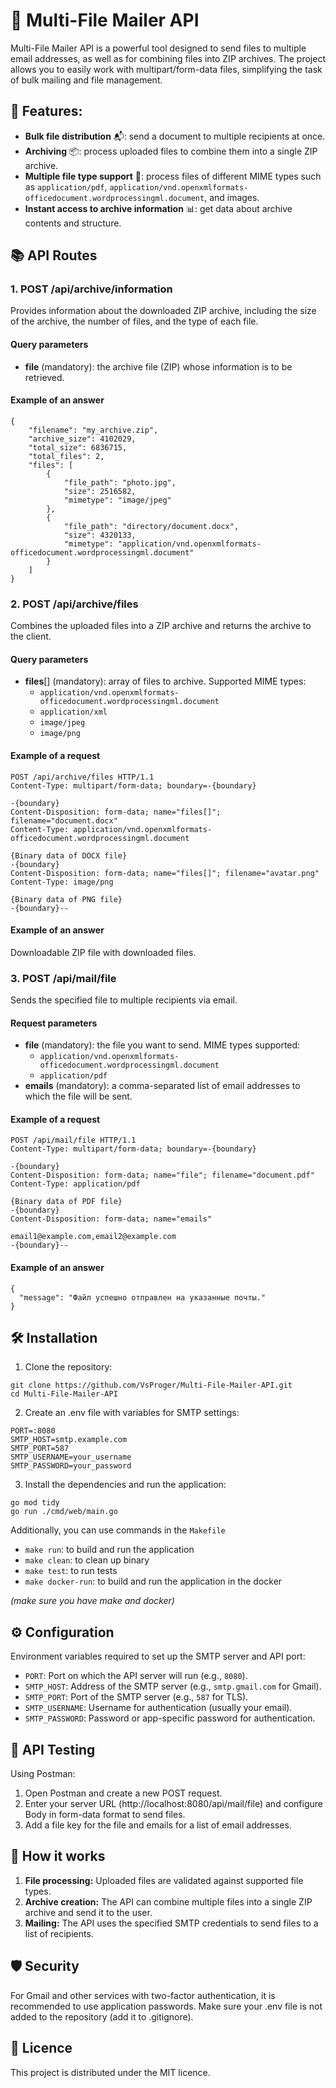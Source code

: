 # 📧 Multi-File Mailer API

Multi-File Mailer API is a powerful tool designed to send files
to multiple email addresses, as well as for combining files into ZIP archives.
The project allows you to easily work with multipart/form-data files, simplifying
the task of bulk mailing and file management.

## 🌟 Features:

* **Bulk file distribution** 📬: send a document to multiple recipients at once.
*  **Archiving** 📦: process uploaded files to combine them into a single ZIP archive.
*  **Multiple file type support** 📄: process files of different MIME types such as `application/pdf`, `application/vnd.openxmlformats-officedocument.wordprocessingml.document`, and images.
*  **Instant access to archive information** 📊: get data about archive contents and structure.

## 📚 API Routes

### 1. POST /api/archive/information
Provides information about the downloaded ZIP archive, including the size of the archive, the number of files, and the type of each file.

#### Query parameters
* **file** (mandatory): the archive file (ZIP) whose information is to be retrieved.

#### Example of an answer
```
{
    "filename": "my_archive.zip",
    "archive_size": 4102029,
    "total_size": 6836715,
    "total_files": 2,
    "files": [
        {
            "file_path": "photo.jpg",
            "size": 2516582,
            "mimetype": "image/jpeg"
        },
        {
            "file_path": "directory/document.docx",
            "size": 4320133,
            "mimetype": "application/vnd.openxmlformats-officedocument.wordprocessingml.document"
        }
    ]
}
```

### 2. POST /api/archive/files
Combines the uploaded files into a ZIP archive and returns the archive to the client.

#### Query parameters
* **files**[] (mandatory): array of files to archive. Supported MIME types:
    * `application/vnd.openxmlformats-officedocument.wordprocessingml.document`
    * `application/xml`
    * `image/jpeg`
    * `image/png`

#### Example of a request
```
POST /api/archive/files HTTP/1.1
Content-Type: multipart/form-data; boundary=-{boundary}

-{boundary}
Content-Disposition: form-data; name="files[]"; filename="document.docx"
Content-Type: application/vnd.openxmlformats-officedocument.wordprocessingml.document

{Binary data of DOCX file}
-{boundary}
Content-Disposition: form-data; name="files[]"; filename="avatar.png"
Content-Type: image/png

{Binary data of PNG file}
-{boundary}--
```
#### Example of an answer
Downloadable ZIP file with downloaded files.

### 3. POST /api/mail/file
Sends the specified file to multiple recipients via email.

#### Request parameters
* **file** (mandatory): the file you want to send. MIME types supported:
  * `application/vnd.openxmlformats-officedocument.wordprocessingml.document`
  * `application/pdf`
* **emails** (mandatory): a comma-separated list of email addresses to which the file will be sent.

#### Example of a request
```
POST /api/mail/file HTTP/1.1
Content-Type: multipart/form-data; boundary=-{boundary}

-{boundary}
Content-Disposition: form-data; name="file"; filename="document.pdf"
Content-Type: application/pdf

{Binary data of PDF file}
-{boundary}
Content-Disposition: form-data; name="emails"

email1@example.com,email2@example.com
-{boundary}--
```

#### Example of an answer
``` 
{
  "message": "Файл успешно отправлен на указанные почты."
}
```

## 🛠 Installation

1. Clone the repository:
``` 
git clone https://github.com/VsProger/Multi-File-Mailer-API.git
cd Multi-File-Mailer-API
```
2. Create an .env file with variables for SMTP settings:
``` 
PORT=:8080
SMTP_HOST=smtp.example.com
SMTP_PORT=587
SMTP_USERNAME=your_username
SMTP_PASSWORD=your_password
```
3. Install the dependencies and run the application:
``` 
go mod tidy
go run ./cmd/web/main.go
```
Additionally, you can use commands in the `Makefile`
* `make run`: to build and run the application
* `make clean`: to clean up binary
* `make test`: to run tests
* `make docker-run`: to build and run the application  in the docker
  
_(make sure you have make and docker)_
## ⚙️ Configuration
Environment variables required to set up the SMTP server and API port:
- `PORT`: Port on which the API server will run (e.g., `8080`).
- `SMTP_HOST`: Address of the SMTP server (e.g., `smtp.gmail.com` for Gmail).
- `SMTP_PORT`: Port of the SMTP server (e.g., `587` for TLS).
- `SMTP_USERNAME`: Username for authentication (usually your email).
- `SMTP_PASSWORD`: Password or app-specific password for authentication.

## 🧪 API Testing
Using Postman:
1. Open Postman and create a new POST request.
2. Enter your server URL (http://localhost:8080/api/mail/file) and configure Body in form-data format to send files. 
3. Add a file key for the file and emails for a list of email addresses.

## 🚀 How it works
1. **File processing:** Uploaded files are validated against supported file types.
2. **Archive creation:** The API can combine multiple files into a single ZIP archive and send it to the user. 
3. **Mailing:** The API uses the specified SMTP credentials to send files to a list of recipients.

## 🛡️ Security
For Gmail and other services with two-factor authentication, it is recommended to use application passwords. Make sure your .env file is not added to the repository (add it to .gitignore).

## 📄 Licence
This project is distributed under the MIT licence.
